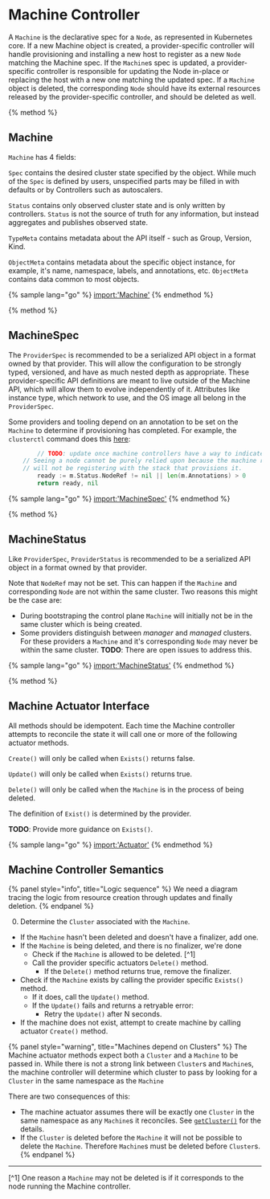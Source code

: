 
# Machine Controller

A `Machine` is the declarative spec for a `Node`, as represented in Kubernetes
core. If a new Machine object is created, a provider-specific controller will
handle provisioning and installing a new host to register as a new `Node`
matching the Machine spec. If the `Machine`s spec is updated, a provider-
specific controller is responsible for updating the Node in-place or replacing
the host with a new one matching the updated spec. If a `Machine` object is
deleted, the corresponding `Node` should have its external resources released by
the provider-specific controller, and should be deleted as well.

{% method %}
## Machine

`Machine` has 4 fields:

`Spec` contains the desired cluster state specified by the object. While much
of the `Spec` is defined by users, unspecified parts may be filled in with
defaults or by Controllers such as autoscalers.

`Status` contains only observed cluster state and is only written by
controllers. `Status` is not the source of truth for any information, but
instead aggregates and publishes observed state.

`TypeMeta` contains metadata about the API itself - such as Group, Version,
Kind.

`ObjectMeta` contains metadata about the specific object instance, for
example, it's name, namespace, labels, and annotations, etc. `ObjectMeta`
contains data common to most objects.

{% sample lang="go" %}
[import:'Machine'](../../../pkg/apis/cluster/v1alpha1/machine_types.go)
{% endmethod %}

{% method %}
## MachineSpec

The `ProviderSpec` is recommended to be a serialized API object in a format
owned by that provider. This will allow the configuration to be strongly typed,
versioned, and have as much nested depth as appropriate. These provider-specific
API definitions are meant to live outside of the Machine API, which will allow
them to evolve independently of it. Attributes like instance type, which
network to use, and the OS image all belong in the `ProviderSpec`.

Some providers and tooling depend on an annotation to be set on the `Machine`
to determine if provisioning has completed. For example, the `clusterctl`
command does this [here](https://github.com/kubernetes-sigs/cluster-api/blob/a30de81123009a5f91ade870008c1a35f7ce4b35/cmd/clusterctl/clusterdeployer/clusterclient/clusterclient.go#L555):
```go
		// TODO: update once machine controllers have a way to indicate a machine has been provisoned. https://github.com/kubernetes-sigs/cluster-api/issues/253
    // Seeing a node cannot be purely relied upon because the machine running the control plane
    // will not be registering with the stack that provisions it.
		ready := m.Status.NodeRef != nil || len(m.Annotations) > 0
		return ready, nil
```

{% sample lang="go" %}
[import:'MachineSpec'](../../../pkg/apis/cluster/v1alpha1/machine_types.go)
{% endmethod %}

{% method %}
## MachineStatus

Like `ProviderSpec`, `ProviderStatus` is recommended to be a serialized API
object in a format owned by that provider.

Note that `NodeRef` may not be set. This can happen if the `Machine` and
corresponding `Node` are not within the same cluster. Two reasons this might be
the case are:

- During bootstraping the control plane `Machine` will initially not be in the same
cluster which is being created.
- Some providers distinguish between _manager_ and _managed_ clusters. For
these providers a `Machine` and it's corresponding `Node` may never be within
the same cluster. **TODO**: There are open issues to address this.

{% sample lang="go" %}
[import:'MachineStatus'](../../../pkg/apis/cluster/v1alpha1/machine_types.go)
{% endmethod %}

{% method %}
## Machine Actuator Interface

All methods should be idempotent. Each time the Machine controller attempts
to reconcile the state it will call one or more of the following actuator
methods.

`Create()` will only be called when `Exists()` returns false.

`Update()` will only be called when `Exists()` returns true.

`Delete()` will only be called when the `Machine` is in the process of being
deleted.

The definition of `Exist()` is determined by the provider.

**TODO**: Provide more guidance on `Exists()`.

{% sample lang="go" %}
[import:'Actuator'](../../../pkg/controller/machine/actuator.go)
{% endmethod %}

## Machine Controller Semantics

{% panel style="info", title="Logic sequence" %}
We need a diagram tracing the logic from resource creation through updates
and finally deletion.
{% endpanel %}

0. Determine the `Cluster` associated with the `Machine`.
- If the `Machine` hasn't been deleted and doesn't have a finalizer, add one.
- If the `Machine` is being deleted, and there is no finalizer, we're done
  - Check if the `Machine` is allowed to be deleted. [^1]
  - Call the provider specific actuators `Delete()` method.
    - If the `Delete()` method returns true, remove the finalizer.
- Check if the `Machine` exists by calling the provider specific `Exists()`
method.
  - If it does, call the `Update()` method.
  - If the `Update()` fails and returns a retryable error:
    - Retry the `Update()` after N seconds.
- If the machine does not exist, attempt to create machine by calling
  actuator `Create()` method.

{% panel style="warning", title="Machines depend on Clusters" %}
The Machine actuator methods expect both a `Cluster` and a `Machine` to be
passed in. While there is not a strong link between `Cluster`s and `Machine`s,
the machine controller will determine which cluster to pass by looking for a
`Cluster` in the same namespace as the `Machine`

There are two consequences of this:
 - The machine actuator assumes there will be exactly one `Cluster` in the
   same namespace as any `Machine`s it reconciles. See [`getCluster()`](
   https://github.com/kubernetes-sigs/cluster-api/blob/2d88aefcf94fcffbf647fcc1127a642112714b2f/pkg/controller/machine/controller.go#L216) for the details.
 - If the `Cluster` is deleted before the `Machine` it will not be possible to
   delete the `Machine`. Therefore `Machine`s must be deleted before `Cluster`s.
{% endpanel %}

---

[^1] One reason a `Machine` may not be deleted is if it corresponds to the
node running the Machine controller.

[machine_types_source]: https://github.com/kubernetes-sigs/cluster-api/blob/master/pkg/apis/cluster/v1alpha1/machine_types.go
